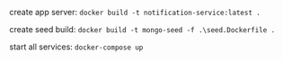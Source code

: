 create app server: `docker build -t notification-service:latest .`

create seed build: `docker build -t mongo-seed -f .\seed.Dockerfile .`

start all services: `docker-compose up`

